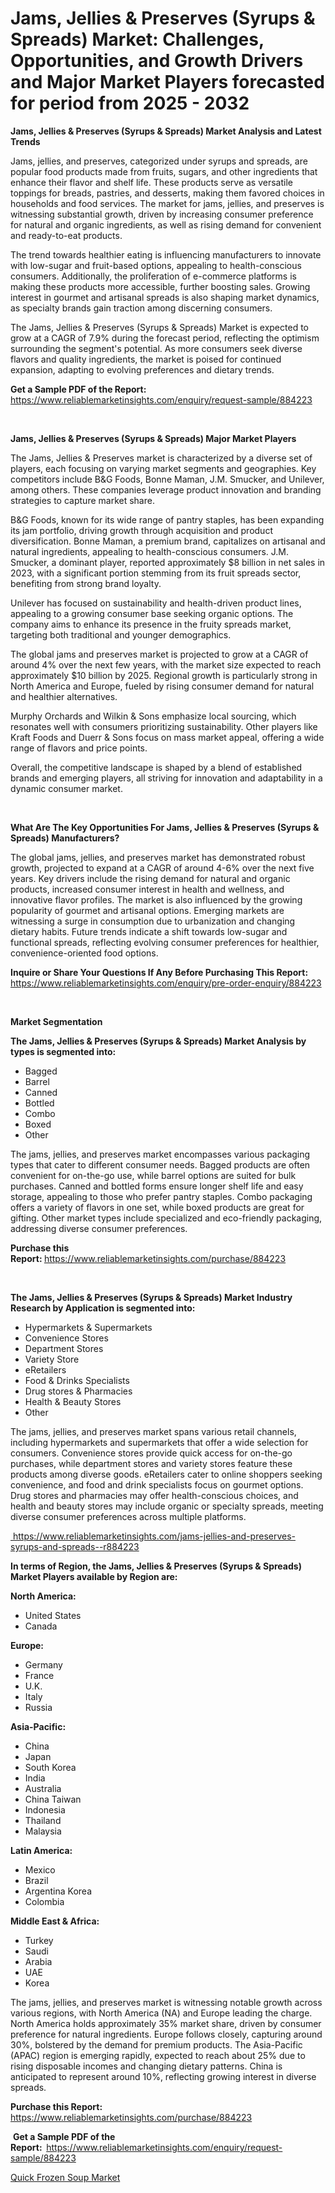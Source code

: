 <p><h1>Jams, Jellies & Preserves (Syrups & Spreads) Market: Challenges, Opportunities, and Growth Drivers and Major Market Players forecasted for period from 2025 - 2032</h1></p><p><strong>Jams, Jellies & Preserves (Syrups & Spreads) Market Analysis and Latest Trends</strong></p>
<p><p>Jams, jellies, and preserves, categorized under syrups and spreads, are popular food products made from fruits, sugars, and other ingredients that enhance their flavor and shelf life. These products serve as versatile toppings for breads, pastries, and desserts, making them favored choices in households and food services. The market for jams, jellies, and preserves is witnessing substantial growth, driven by increasing consumer preference for natural and organic ingredients, as well as rising demand for convenient and ready-to-eat products.</p><p>The trend towards healthier eating is influencing manufacturers to innovate with low-sugar and fruit-based options, appealing to health-conscious consumers. Additionally, the proliferation of e-commerce platforms is making these products more accessible, further boosting sales. Growing interest in gourmet and artisanal spreads is also shaping market dynamics, as specialty brands gain traction among discerning consumers.</p><p>The Jams, Jellies & Preserves (Syrups & Spreads) Market is expected to grow at a CAGR of 7.9% during the forecast period, reflecting the optimism surrounding the segment's potential. As more consumers seek diverse flavors and quality ingredients, the market is poised for continued expansion, adapting to evolving preferences and dietary trends.</p></p>
<p><strong>Get a Sample PDF of the Report:&nbsp;</strong> <a href="https://www.reliablemarketinsights.com/enquiry/request-sample/884223?utm_campaign=2204&utm_medium=2&utm_source=Github&utm_content=ia&utm_term=07042025&utm_id=jams-jellies-preserves-syrups-spreads">https://www.reliablemarketinsights.com/enquiry/request-sample/884223</a></p>
<p>&nbsp;</p>
<p><strong>Jams, Jellies & Preserves (Syrups & Spreads) Major Market Players</strong></p>
<p><p>The Jams, Jellies & Preserves market is characterized by a diverse set of players, each focusing on varying market segments and geographies. Key competitors include B&G Foods, Bonne Maman, J.M. Smucker, and Unilever, among others. These companies leverage product innovation and branding strategies to capture market share.</p><p>B&G Foods, known for its wide range of pantry staples, has been expanding its jam portfolio, driving growth through acquisition and product diversification. Bonne Maman, a premium brand, capitalizes on artisanal and natural ingredients, appealing to health-conscious consumers. J.M. Smucker, a dominant player, reported approximately $8 billion in net sales in 2023, with a significant portion stemming from its fruit spreads sector, benefiting from strong brand loyalty. </p><p>Unilever has focused on sustainability and health-driven product lines, appealing to a growing consumer base seeking organic options. The company aims to enhance its presence in the fruity spreads market, targeting both traditional and younger demographics.</p><p>The global jams and preserves market is projected to grow at a CAGR of around 4% over the next few years, with the market size expected to reach approximately $10 billion by 2025. Regional growth is particularly strong in North America and Europe, fueled by rising consumer demand for natural and healthier alternatives.</p><p>Murphy Orchards and Wilkin & Sons emphasize local sourcing, which resonates well with consumers prioritizing sustainability. Other players like Kraft Foods and Duerr & Sons focus on mass market appeal, offering a wide range of flavors and price points.</p><p>Overall, the competitive landscape is shaped by a blend of established brands and emerging players, all striving for innovation and adaptability in a dynamic consumer market.</p></p>
<p>&nbsp;</p>
<p><strong>What Are The Key Opportunities For Jams, Jellies & Preserves (Syrups & Spreads) Manufacturers?</strong></p>
<p><p>The global jams, jellies, and preserves market has demonstrated robust growth, projected to expand at a CAGR of around 4-6% over the next five years. Key drivers include the rising demand for natural and organic products, increased consumer interest in health and wellness, and innovative flavor profiles. The market is also influenced by the growing popularity of gourmet and artisanal options. Emerging markets are witnessing a surge in consumption due to urbanization and changing dietary habits. Future trends indicate a shift towards low-sugar and functional spreads, reflecting evolving consumer preferences for healthier, convenience-oriented food options.</p></p>
<p><strong>Inquire or Share Your Questions If Any Before Purchasing This Report:</strong> <a href="https://www.reliablemarketinsights.com/enquiry/pre-order-enquiry/884223?utm_campaign=2204&utm_medium=2&utm_source=Github&utm_content=ia&utm_term=07042025&utm_id=jams-jellies-preserves-syrups-spreads">https://www.reliablemarketinsights.com/enquiry/pre-order-enquiry/884223</a></p>
<p>&nbsp;</p>
<p><strong>Market Segmentation</strong></p>
<p><strong>The Jams, Jellies & Preserves (Syrups & Spreads) Market Analysis by types is segmented into:</strong></p>
<p><ul><li>Bagged</li><li>Barrel</li><li>Canned</li><li>Bottled</li><li>Combo</li><li>Boxed</li><li>Other</li></ul></p>
<p><p>The jams, jellies, and preserves market encompasses various packaging types that cater to different consumer needs. Bagged products are often convenient for on-the-go use, while barrel options are suited for bulk purchases. Canned and bottled forms ensure longer shelf life and easy storage, appealing to those who prefer pantry staples. Combo packaging offers a variety of flavors in one set, while boxed products are great for gifting. Other market types include specialized and eco-friendly packaging, addressing diverse consumer preferences.</p></p>
<p><strong>Purchase this Report:&nbsp;</strong><a href="https://www.reliablemarketinsights.com/purchase/884223?utm_campaign=2204&utm_medium=2&utm_source=Github&utm_content=ia&utm_term=07042025&utm_id=jams-jellies-preserves-syrups-spreads">https://www.reliablemarketinsights.com/purchase/884223</a></p>
<p>&nbsp;</p>
<p><strong>The Jams, Jellies & Preserves (Syrups & Spreads) Market Industry Research by Application is segmented into:</strong></p>
<p><ul><li>Hypermarkets & Supermarkets</li><li>Convenience Stores</li><li>Department Stores</li><li>Variety Store</li><li>eRetailers</li><li>Food & Drinks Specialists</li><li>Drug stores & Pharmacies</li><li>Health & Beauty Stores</li><li>Other</li></ul></p>
<p><p>The jams, jellies, and preserves market spans various retail channels, including hypermarkets and supermarkets that offer a wide selection for consumers. Convenience stores provide quick access for on-the-go purchases, while department stores and variety stores feature these products among diverse goods. eRetailers cater to online shoppers seeking convenience, and food and drink specialists focus on gourmet options. Drug stores and pharmacies may offer health-conscious choices, and health and beauty stores may include organic or specialty spreads, meeting diverse consumer preferences across multiple platforms.</p></p>
<p><a href="https://www.reliablemarketinsights.com/jams-jellies-and-preserves-syrups-and-spreads--r884223?utm_campaign=2204&utm_medium=2&utm_source=Github&utm_content=ia&utm_term=07042025&utm_id=jams-jellies-preserves-syrups-spreads">&nbsp;https://www.reliablemarketinsights.com/jams-jellies-and-preserves-syrups-and-spreads--r884223</a></p>
<p><strong>In terms of Region, the Jams, Jellies & Preserves (Syrups & Spreads) Market Players available by Region are:</strong></p>
<p>
    <p> <strong> North America: </strong>
        <ul>
            <li>United States</li>
            <li>Canada</li>
        </ul>
        </p> 
    <p> <strong> Europe: </strong>
        <ul>
            <li>Germany</li>
            <li>France</li>
            <li>U.K.</li>
            <li>Italy</li>
            <li>Russia</li>
        </ul>
        </p> 
    <p> <strong> Asia-Pacific: </strong>
        <ul>
            <li>China</li>
            <li>Japan</li>
            <li>South Korea</li>
            <li>India</li>
            <li>Australia</li>
            <li>China Taiwan</li>
            <li>Indonesia</li>
            <li>Thailand</li>
            <li>Malaysia</li>
        </ul>
        </p> 
    <p> <strong> Latin America: </strong>
        <ul>
            <li>Mexico</li>
            <li>Brazil</li>
            <li>Argentina Korea</li>
            <li>Colombia</li>
        </ul>
        </p> 
    <p> <strong> Middle East & Africa: </strong>
        <ul>
            <li>Turkey</li>
            <li>Saudi</li>
            <li>Arabia</li>
            <li>UAE</li>
            <li>Korea</li>
        </ul>
    </p>
    </p>
<p><p>The jams, jellies, and preserves market is witnessing notable growth across various regions, with North America (NA) and Europe leading the charge. North America holds approximately 35% market share, driven by consumer preference for natural ingredients. Europe follows closely, capturing around 30%, bolstered by the demand for premium products. The Asia-Pacific (APAC) region is emerging rapidly, expected to reach about 25% due to rising disposable incomes and changing dietary patterns. China is anticipated to represent around 10%, reflecting growing interest in diverse spreads.</p></p>
<p><strong>Purchase this Report: </strong><a href="https://www.reliablemarketinsights.com/purchase/884223?utm_campaign=2204&utm_medium=2&utm_source=Github&utm_content=ia&utm_term=07042025&utm_id=jams-jellies-preserves-syrups-spreads">https://www.reliablemarketinsights.com/purchase/884223</a></p>
<p>&nbsp;<strong>Get a Sample PDF of the Report:&nbsp;&nbsp;</strong><a href="https://www.reliablemarketinsights.com/enquiry/request-sample/884223?utm_campaign=2204&utm_medium=2&utm_source=Github&utm_content=ia&utm_term=07042025&utm_id=jams-jellies-preserves-syrups-spreads">https://www.reliablemarketinsights.com/enquiry/request-sample/884223</a></p>
<p><strong></strong></p>
<p><p><a href="https://github.com/tambraunrue691969/Market-Research-Report-List-1/blob/main/quick-frozen-soup-market.md?utm_campaign=2204&utm_medium=2&utm_source=Github&utm_content=ia&utm_term=07042025&utm_id=jams-jellies-preserves-syrups-spreads">Quick Frozen Soup Market</a></p></p>